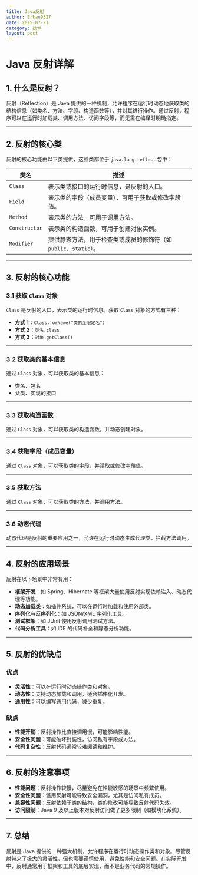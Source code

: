 ```yaml
---
title: Java反射
author: Erkan9527
date: 2025-07-21
category: 技术
layout: post
---
```


# Java 反射详解

## 1. 什么是反射？
反射（Reflection）是 Java 提供的一种机制，允许程序在运行时动态地获取类的结构信息（如类名、方法、字段、构造函数等），并对其进行操作。通过反射，程序可以在运行时加载类、调用方法、访问字段等，而无需在编译时明确指定。

---

## 2. 反射的核心类
反射的核心功能由以下类提供，这些类都位于 `java.lang.reflect` 包中：

| **类名**       | **描述**                                           |
| -------------- | -------------------------------------------------- |
| `Class`        | 表示类或接口的运行时信息，是反射的入口。             |
| `Field`        | 表示类的字段（成员变量），可用于获取或修改字段值。     |
| `Method`       | 表示类的方法，可用于调用方法。                       |
| `Constructor`  | 表示类的构造函数，可用于创建对象实例。               |
| `Modifier`     | 提供静态方法，用于检查类或成员的修饰符（如 `public`、`static`）。 |

---

## 3. 反射的核心功能

### 3.1 获取 `Class` 对象
`Class` 是反射的入口，表示类的运行时信息。获取 `Class` 对象的方式有三种：
- **方式 1**：`Class.forName("类的全限定名")`
- **方式 2**：`类名.class`
- **方式 3**：`对象.getClass()`

---

### 3.2 获取类的基本信息
通过 `Class` 对象，可以获取类的基本信息：
- 类名、包名
- 父类、实现的接口

---

### 3.3 获取构造函数
通过 `Class` 对象，可以获取类的构造函数，并动态创建对象。

---

### 3.4 获取字段（成员变量）
通过 `Class` 对象，可以获取类的字段，并读取或修改字段值。

---

### 3.5 获取方法
通过 `Class` 对象，可以获取类的方法，并调用方法。

---

### 3.6 动态代理
动态代理是反射的重要应用之一，允许在运行时动态生成代理类，拦截方法调用。

---

## 4. 反射的应用场景
反射在以下场景中非常有用：
- **框架开发**：如 Spring、Hibernate 等框架大量使用反射实现依赖注入、动态代理等功能。
- **动态加载类**：如插件系统，可以在运行时加载和使用外部类。
- **序列化与反序列化**：如 JSON/XML 序列化工具。
- **测试框架**：如 JUnit 使用反射调用测试方法。
- **代码分析工具**：如 IDE 的代码补全和静态分析功能。

---

## 5. 反射的优缺点

### 优点
- **灵活性**：可以在运行时动态操作类和对象。
- **动态性**：支持动态加载和调用，适合插件化开发。
- **通用性**：可以编写通用代码，减少重复。

### 缺点
- **性能开销**：反射操作比直接调用慢，可能影响性能。
- **安全性问题**：可能破坏封装性，访问私有字段或方法。
- **代码复杂性**：反射代码通常较难阅读和维护。

---

## 6. 反射的注意事项
- **性能问题**：反射操作较慢，尽量避免在性能敏感的场景中频繁使用。
- **安全性问题**：滥用反射可能导致安全漏洞，尤其是访问私有成员。
- **兼容性问题**：反射依赖于类的结构，类的修改可能导致反射代码失效。
- **访问限制**：Java 9 及以上版本对反射访问做了更多限制（如模块化系统）。

---

## 7. 总结
反射是 Java 提供的一种强大机制，允许程序在运行时动态操作类和对象。尽管反射带来了极大的灵活性，但也需要谨慎使用，避免性能和安全问题。在实际开发中，反射通常用于框架和工具的底层实现，而不是业务代码的常规操作。